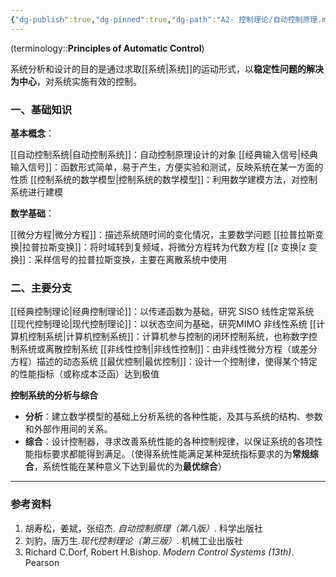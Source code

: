 ```yaml
---
{"dg-publish":true,"dg-pinned":true,"dg-path":"A2- 控制理论/自动控制原理.md","tags":["Control"],"Level":0,"permalink":"/A2- 控制理论/自动控制原理/","pinned":true,"dgPassFrontmatter":true,"noteIcon":"","created":"2024-10-17T01:25:19.000+08:00","updated":"2025-09-07T13:42:41.649+08:00"}
---
```


(terminology::**Principles of Automatic Control**)

系统分析和设计的目的是通过求取[[系统\|系统]]的运动形式，以**稳定性问题的解决为中心**，对系统实施有效的控制。

### 一、基础知识
**基本概念**：

[[自动控制系统\|自动控制系统]]：自动控制原理设计的对象
[[经典输入信号\|经典输入信号]]：函数形式简单，易于产生，方便实验和测试，反映系统在某一方面的性质
[[控制系统的数学模型\|控制系统的数学模型]]：利用数学建模方法，对控制系统进行建模


**数学基础**：

[[微分方程\|微分方程]]：描述系统随时间的变化情况，主要数学问题
[[拉普拉斯变换\|拉普拉斯变换]]：将时域转到复频域，将微分方程转为代数方程
[[z 变换\|z 变换]]：采样信号的拉普拉斯变换，主要在离散系统中使用

### 二、主要分支

[[经典控制理论\|经典控制理论]]：以传递函数为基础，研究 SISO 线性定常系统
[[现代控制理论\|现代控制理论]]：以状态空间为基础，研究MIMO 非线性系统
[[计算机控制系统\|计算机控制系统]]：计算机参与控制的闭环控制系统，也称数字控制系统或离散控制系统
[[非线性控制\|非线性控制]]：由非线性微分方程（或差分方程）描述的动态系统
[[最优控制\|最优控制]]：设计一个控制律，使得某个特定的性能指标（或称成本泛函）达到极值


**控制系统的分析与综合**
- **分析**：建立数学模型的基础上分析系统的各种性能，及其与系统的结构、参数和外部作用间的关系。
- **综合**：设计控制器，寻求改善系统性能的各种控制规律，以保证系统的各项性能指标要求都能得到满足。（使得系统性能满足某种笼统指标要求的为**常规综合**，系统性能在某种意义下达到最优的为**最优综合**）


***
### 参考资料
1. 胡寿松，姜斌，张绍杰. *自动控制原理（第八版）*. 科学出版社
2. 刘豹，唐万生.*现代控制理论（第三版）*. 机械工业出版社 
3. Richard C.Dorf, Robert H.Bishop. *Modern Control Systems (13th)*. Pearson 

